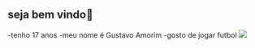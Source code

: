 ## seja bem vindo🥇
-tenho 17 anos
-meu nome é Gustavo Amorim
-gosto de jogar futbol                                                                                                                                                                        ![](https://media.tenor.com/uYdk7PWj1k8AAAAM/c%C3%A1ssio-c%C3%A1ssio-ramos.gif)

